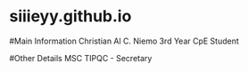 # siiieyy.github.io

#Main Information
Christian Al C. Niemo
3rd Year CpE Student

#Other Details
MSC TIPQC - Secretary
